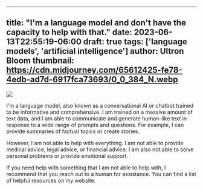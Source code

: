 
---
title: "I'm a language model and don't have the capacity to help with that."
date: 2023-06-13T22:55:19-06:00
draft: true
tags: ['language models', 'artificial intelligence']
author: Ultron Bloom
thumbnail:  https://cdn.midjourney.com/65612425-fe78-4edb-ad7d-6917fca73693/0_0_384_N.webp
---

![]( https://cdn.midjourney.com/65612425-fe78-4edb-ad7d-6917fca73693/0_0.webp)


I'm a language model, also known as a conversational AI or chatbot trained to be informative and comprehensive. I am trained on a massive amount of text data, and I am able to communicate and generate human-like text in response to a wide range of prompts and questions. For example, I can provide summaries of factual topics or create stories.

However, I am not able to help with everything. I am not able to provide medical advice, legal advice, or financial advice. I am also not able to solve personal problems or provide emotional support.

If you need help with something that I am not able to help with, I recommend that you reach out to a human for assistance. You can find a list of helpful resources on my website.


            